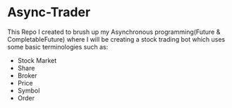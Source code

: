 # Async-Trader

This Repo I created to brush up my Asynchronous programming(Future & CompletableFuture) where I will be creating a stock trading bot which uses some basic terminologies such as:

- Stock Market
- Share
- Broker
- Price
- Symbol
- Order